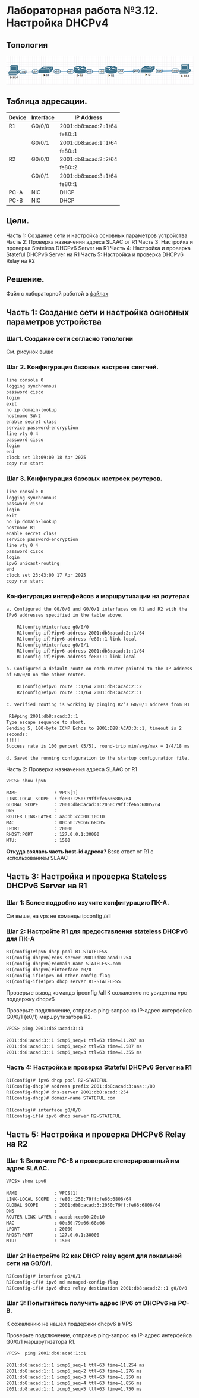 # Лабораторная работа №3.12. Настройка DHCPv4
## Топология
![alt text](image.png)
## Таблица адресации.
Device | Interface | IP Address 
--- | --- | --- 
R1 | G0/0/0 | 2001:db8:acad:2::1/64
| | | fe80::1
| | G0/0/1 | 2001:db8:acad:1::1/64
| | | fe80::1
R2 | G0/0/0 | 2001:db8:acad:2::2/64
| | | fe80::2
| | G0/0/1 | 2001:db8:acad:3::1/64
| | | fe80::1
PC-A | NIC | DHCP
PC-B | NIC | DHCP
## Цели.
Часть 1: Создание сети и настройка основных параметров устройства
Часть 2: Проверка назначения адреса SLAAC от R1
Часть 3: Настройка и проверка Stateless DHCPv6 Server на R1
Часть 4: Настройка и проверка Stateful DHCPv6 Server  на R1
Часть 5: Настройка и проверка DHCPv6 Relay  на R2
## Решение.
Файл с лабораторной работой в [файлах](https://github.com/EToLLa/otus_network_engineer/blob/main/Lab3/IP6/LAB3_dhcp6.unl)
## Часть 1: Создание сети и настройка основных параметров устройства
### Шаг1. Создание сети согласно топологии
См. рисунок выше
### Шаг 2. Конфигурация базовых настроек свитчей.
```
line console 0 
logging synchronous 
password cisco
login
exit
no ip domain-lookup
hostname SW-2
enable secret class
service password-encryption
line vty 0 4 
password cisco
login
end
clock set 13:09:00 18 Apr 2025
copy run start
```
### Шаг 3. Конфигурация базовых настроек роутеров.
```
line console 0 
logging synchronous 
password cisco
login
exit
no ip domain-lookup
hostname R1
enable secret class
service password-encryption
line vty 0 4 
password cisco
login
ipv6 unicast-routing
end
clock set 23:43:00 17 Apr 2025
copy run start
```
### Конфигурация интерфейсов и маршрутизации на роутерах
```
a. Configured the G0/0/0 and G0/0/1 interfaces on R1 and R2 with the IPv6 addresses specified in the table above.
    
    R1(config)#interface g0/0/0
    R1(config-if)#ipv6 address 2001:db8:acad:2::1/64
    R1(config-if)#ipv6 address fe80::1 link-local 
    R1(config)#interface g0/0/1
    R1(config-if)#ipv6 address 2001:db8:acad:1::1/64
    R1(config-if)#ipv6 address fe80::1 link-local

b. Configured a default route on each router pointed to the IP address of G0/0/0 on the other router.

    R1(config)#ipv6 route ::1/64 2001:db8:acad:2::2
    R2(config)#ipv6 route ::1/64 2001:db8:acad:2::1

c. Verified routing is working by pinging R2’s G0/0/1 address from R1

 R1#ping 2001:db8:acad:3::1
Type escape sequence to abort.
Sending 5, 100-byte ICMP Echos to 2001:DB8:ACAD:3::1, timeout is 2 seconds:
!!!!!
Success rate is 100 percent (5/5), round-trip min/avg/max = 1/4/18 ms

d. Saved the running configuration to the startup configuration file.
```
Часть 2: Проверка назначения адреса SLAAC от R1
```
VPCS> show ipv6

NAME              : VPCS[1]
LINK-LOCAL SCOPE  : fe80::250:79ff:fe66:6805/64
GLOBAL SCOPE      : 2001:db8:acad:1:2050:79ff:fe66:6805/64
DNS               :
ROUTER LINK-LAYER : aa:bb:cc:00:10:10
MAC               : 00:50:79:66:68:05
LPORT             : 20000
RHOST:PORT        : 127.0.0.1:30000
MTU:              : 1500
```
**Откуда взялась часть host-id адреса?** 
Взяв ответ от R1 с использованием SLAAC
## Часть 3: Настройка и проверка Stateless DHCPv6 Server на R1
### Шаг 1: Более подробно изучите конфигурацию ПК-А.
См выше, на vps не команды ipconfig /all
### Шаг 2: Настройте R1 для предоставления stateless DHCPv6 для ПК-A
```
R1(config)#ipv6 dhcp pool R1-STATELESS
R1(config-dhcpv6)#dns-server 2001:db8:acad::254
R1(config-dhcpv6)#domain-name STATELESS.com
R1(config-dhcpv6)#interface e0/0
R1(config-if)#ipv6 nd other-config-flag
R1(config-if)#ipv6 dhcp server R1-STATELESS
```
Проверьте вывод команды ipconfig /all
К сожалению не увидел на vpc поддержку dhcpv6

Проверьте подключение, отправив ping-запрос на IP-адрес интерфейса G0/0/1 (e0/1) маршрутизатора R2.
```
VPCS> ping 2001:db8:acad:3::1

2001:db8:acad:3::1 icmp6_seq=1 ttl=63 time=11.207 ms
2001:db8:acad:3::1 icmp6_seq=2 ttl=63 time=1.587 ms
2001:db8:acad:3::1 icmp6_seq=3 ttl=63 time=1.355 ms
```
### Часть 4: Настройка и проверка Stateful DHCPv6 Server  на R1
```
R1(config)# ipv6 dhcp pool R2-STATEFUL
R1(config-dhcp)# address prefix 2001:db8:acad:3:aaa::/80
R1(config-dhcp)# dns-server 2001:db8:acad::254
R1(config-dhcp)# domain-name STATEFUL.com

R1(config)# interface g0/0/0
R1(config-if)# ipv6 dhcp server R2-STATEFUL
```    
## Часть 5: Настройка и проверка DHCPv6 Relay  на R2
### Шаг 1: Включите PC-B и проверьте сгенерированный им адрес SLAAC.
```
VPCS> show ipv6

NAME              : VPCS[1]
LINK-LOCAL SCOPE  : fe80::250:79ff:fe66:6806/64
GLOBAL SCOPE      : 2001:db8:acad:3:2050:79ff:fe66:6806/64
DNS               :
ROUTER LINK-LAYER : aa:bb:cc:00:20:10
MAC               : 00:50:79:66:68:06
LPORT             : 20000
RHOST:PORT        : 127.0.0.1:30000
MTU:              : 1500
```
### Шаг 2: Настройте R2 как DHCP relay agent для локальной сети на G0/0/1.
```
R2(config)# interface g0/0/1
R2(config-if)# ipv6 nd managed-config-flag
R2(config-if)# ipv6 dhcp relay destination 2001:db8:acad:2::1 g0/0/0

```
### Шаг 3: Попытайтесь получить адрес IPv6 от DHCPv6 на PC-B.
К сожалению не нашел поддержки dhcpv6 в VPS

Проверьте подключение, отправив ping-запрос на IP-адрес интерфейса G0/0/1 маршрутизатора R1.
```
VPCS>  ping 2001:db8:acad:1::1

2001:db8:acad:1::1 icmp6_seq=1 ttl=63 time=11.254 ms
2001:db8:acad:1::1 icmp6_seq=2 ttl=63 time=1.276 ms
2001:db8:acad:1::1 icmp6_seq=3 ttl=63 time=1.250 ms
2001:db8:acad:1::1 icmp6_seq=4 ttl=63 time=1.856 ms
2001:db8:acad:1::1 icmp6_seq=5 ttl=63 time=1.750 ms
```

